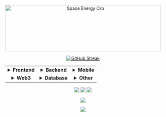 <div align="center"><img src="https://cufummffmtitwhfisrlw.supabase.co/storage/v1/object/public/IMAGES//space-energy-orb-fisidi.gif" alt="Space Energy Orb" width="100%" height="150px" />

[![GitHub Streak](https://github-readme-streak-stats.herokuapp.com/?user=joshfisidi&theme=dark)](https://github.com/joshfisidi)
<table>
<tr>
<td align="center"><details><summary><b> Frontend</b></summary><p>
<a href="https://www.typescriptlang.org/"><img src="https://img.shields.io/badge/TypeScript-3178C6?style=flat-square&logo=typescript&logoColor=white" /></a>
<a href="https://nextjs.org/"><img src="https://img.shields.io/badge/Next.js-000000?style=flat-square&logo=next.js&logoColor=white" /></a>
<a href="https://nuxt.com/"><img src="https://img.shields.io/badge/Nuxt.js-00DC82?style=flat-square&logo=nuxt.js&logoColor=white" /></a>
<a href="https://reactjs.org/"><img src="https://img.shields.io/badge/React-61DAFB?style=flat-square&logo=react&logoColor=black" /></a>
<a href="https://vuejs.org/"><img src="https://img.shields.io/badge/Vue-4FC08D?style=flat-square&logo=vue.js&logoColor=white" /></a>
</p></details></td>
<td align="center"><details><summary><b> Backend</b></summary><p>
<a href="https://nodejs.org/"><img src="https://img.shields.io/badge/Node.js-339933?style=flat-square&logo=node.js&logoColor=white" /></a>
<a href="https://www.rust-lang.org/"><img src="https://img.shields.io/badge/Rust-000000?style=flat-square&logo=rust&logoColor=white" /></a>
<a href="https://golang.org/"><img src="https://img.shields.io/badge/Go-00ADD8?style=flat-square&logo=go&logoColor=white" /></a>
<a href="https://kotlinlang.org/"><img src="https://img.shields.io/badge/Kotlin-7F52FF?style=flat-square&logo=kotlin&logoColor=white" /></a>
</p></details></td>
<td align="center"><details><summary><b> Mobile</b></summary><p>
<a href="https://developer.apple.com/swift/"><img src="https://img.shields.io/badge/Swift-F05138?style=flat-square&logo=swift&logoColor=white" /></a>
<a href="https://reactnative.dev/"><img src="https://img.shields.io/badge/React_Native-61DAFB?style=flat-square&logo=react&logoColor=black" /></a>
</p></details></td>
</tr>
<tr>
<td align="center"><details><summary><b> Web3</b></summary><p>
<a href="https://soliditylang.org/"><img src="https://img.shields.io/badge/Solidity-363636?style=flat-square&logo=solidity&logoColor=white" /></a>
<a href="https://web3js.readthedocs.io/"><img src="https://img.shields.io/badge/Web3.js-F16822?style=flat-square&logo=web3.js&logoColor=white" /></a>
<a href="https://docs.ethers.org/"><img src="https://img.shields.io/badge/Ethers.js-3C3C3D?style=flat-square&logo=ethereum&logoColor=white" /></a>
</p></details></td>
<td align="center"><details><summary><b> Database</b></summary><p>
<a href="https://supabase.com/"><img src="https://img.shields.io/badge/Supabase-3ECF8E?style=flat-square&logo=supabase&logoColor=white" /></a>
<a href="https://firebase.google.com/"><img src="https://img.shields.io/badge/Firebase-FFCA28?style=flat-square&logo=firebase&logoColor=black" /></a>
<a href="https://www.postgresql.org/"><img src="https://img.shields.io/badge/PostgreSQL-4169E1?style=flat-square&logo=postgresql&logoColor=white" /></a>
</p></details></td>
<td align="center"><details><summary><b> Other</b></summary><p>
<a href="https://developer.chrome.com/docs/extensions/"><img src="https://img.shields.io/badge/Chrome_Extensions-4285F4?style=flat-square&logo=google-chrome&logoColor=white" /></a>
<a href="https://unity.com/"><img src="https://img.shields.io/badge/Game_Development-ED1C24?style=flat-square&logo=unity&logoColor=white" /></a>
</p></details></td>
</tr>
</table>
<p>
<a href="https://github.com/joshfisidi/pijin"><img src="https://img.shields.io/badge/pijin-181717?style=for-the-badge&logo=github&logoColor=white" /></a>
<a href="https://github.com/joshfisidi/blirce"><img src="https://img.shields.io/badge/blirce-181717?style=for-the-badge&logo=github&logoColor=white" /></a>
<a href="https://github.com/joshfisidi/glyf"><img src="https://img.shields.io/badge/glyf-181717?style=for-the-badge&logo=github&logoColor=white" /></a>
</p>
<p>
<a href="https://x.com/joshfisidi"><img src="https://img.shields.io/badge/@joshfisidi-000000?style=for-the-badge&logo=x&logoColor=white" /></a>
</p>
<p>
<a href="https://myanimelist.net/profile/joshfisidi"><img src="https://img.shields.io/badge/Anime-List-2E51A2?style=for-the-badge&logo=crunchyroll&logoColor=white" /></a>
</p>
</div>
